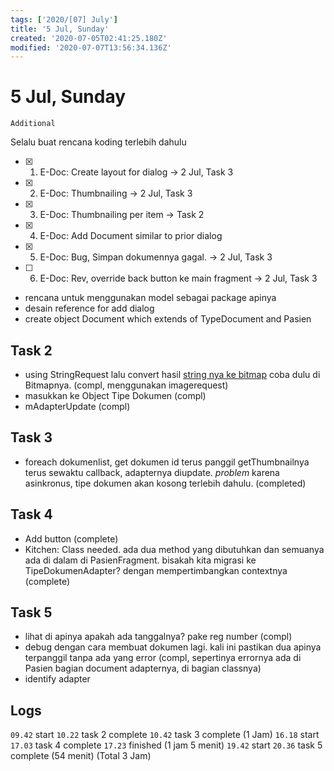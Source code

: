 ```yaml
---
tags: ['2020/[07] July']
title: '5 Jul, Sunday'
created: '2020-07-05T02:41:25.180Z'
modified: '2020-07-07T13:56:34.136Z'
---
```


# 5 Jul, Sunday

`Additional`

Selalu buat rencana koding terlebih dahulu

- [x] 1. E-Doc: Create layout for dialog -> 2 Jul, Task 3
- [x] 2. E-Doc: Thumbnailing -> 2 Jul, Task 3
- [x] 3. E-Doc: Thumbnailing per item -> Task 2
- [x] 4. E-Doc: Add Document similar to prior dialog
- [x] 5. E-Doc: Bug, Simpan dokumennya gagal. -> 2 Jul, Task 3
- [ ] 6. E-Doc: Rev, override back button ke main fragment -> 2 Jul, Task 3
- rencana untuk menggunakan model sebagai package apinya
- desain reference for add dialog
- create object Document which extends of TypeDocument and Pasien

## Task 2
- using StringRequest lalu convert hasil [string nya ke bitmap](https://stackoverflow.com/questions/23005948) coba dulu di Bitmapnya. (compl, menggunakan imagerequest)
- masukkan ke Object Tipe Dokumen (compl)
- mAdapterUpdate (compl)

## Task 3
- foreach dokumenlist, get dokumen id terus panggil getThumbnailnya terus sewaktu callback, adapternya diupdate. _problem_ karena asinkronus, tipe dokumen akan kosong terlebih dahulu. (completed)

## Task 4
- Add button (complete)
- Kitchen: Class needed. ada dua method yang dibutuhkan dan semuanya ada di dalam di PasienFragment. bisakah kita migrasi ke TipeDokumenAdapter? dengan mempertimbangkan contextnya (complete)

## Task 5
- lihat di apinya apakah ada tanggalnya? pake reg number (compl)
- debug dengan cara membuat dokumen lagi. kali ini pastikan dua apinya terpanggil tanpa ada yang error (compl, sepertinya errornya ada di Pasien bagian document adapternya, di bagian classnya)
- identify adapter

## Logs
`09.42` start
`10.22` task 2 complete
`10.42` task 3 complete (1 Jam)
`16.18` start
`17.03` task 4 complete
`17.23` finished (1 jam 5 menit)
`19.42` start
`20.36` task 5 complete (54 menit) (Total 3 Jam)
